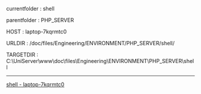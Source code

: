 currentfolder : shell

parentfolder : PHP_SERVER

HOST : laptop-7kqrmtc0

URLDIR : /doc/files/Engineering/ENVIRONMENT/PHP_SERVER/shell/

TARGETDIR : C:\UniServer\www\doc\files\Engineering\ENVIRONMENT\PHP_SERVER\shell
___
[shell - laptop-7kqrmtc0](http://laptop-7kqrmtc0/doc/files/Engineering/ENVIRONMENT/PHP_SERVER/shell/open-command-prompt-here.html)
